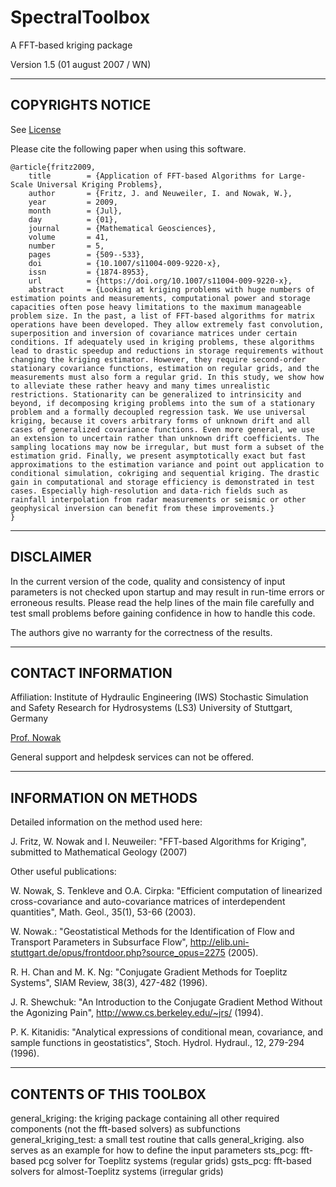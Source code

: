 
SpectralToolbox
==========================

A FFT-based kriging package

Version 1.5 (01 august 2007 / WN)

--------------------------
COPYRIGHTS NOTICE
--------------------------

See [License](https://github.com/LS3-university-of-stuttgart/SpectralToolbox/blob/main/LICENSE.md)

Please cite the following paper when using this software.

```biblatex
@article{fritz2009,
	title        = {Application of FFT-based Algorithms for Large-Scale Universal Kriging Problems},
	author       = {Fritz, J. and Neuweiler, I. and Nowak, W.},
	year         = 2009,
	month        = {Jul},
	day          = {01},
	journal      = {Mathematical Geosciences},
	volume       = 41,
	number       = 5,
	pages        = {509--533},
	doi          = {10.1007/s11004-009-9220-x},
	issn         = {1874-8953},
	url          = {https://doi.org/10.1007/s11004-009-9220-x},
	abstract     = {Looking at kriging problems with huge numbers of estimation points and measurements, computational power and storage capacities often pose heavy limitations to the maximum manageable problem size. In the past, a list of FFT-based algorithms for matrix operations have been developed. They allow extremely fast convolution, superposition and inversion of covariance matrices under certain conditions. If adequately used in kriging problems, these algorithms lead to drastic speedup and reductions in storage requirements without changing the kriging estimator. However, they require second-order stationary covariance functions, estimation on regular grids, and the measurements must also form a regular grid. In this study, we show how to alleviate these rather heavy and many times unrealistic restrictions. Stationarity can be generalized to intrinsicity and beyond, if decomposing kriging problems into the sum of a stationary problem and a formally decoupled regression task. We use universal kriging, because it covers arbitrary forms of unknown drift and all cases of generalized covariance functions. Even more general, we use an extension to uncertain rather than unknown drift coefficients. The sampling locations may now be irregular, but must form a subset of the estimation grid. Finally, we present asymptotically exact but fast approximations to the estimation variance and point out application to conditional simulation, cokriging and sequential kriging. The drastic gain in computational and storage efficiency is demonstrated in test cases. Especially high-resolution and data-rich fields such as rainfall interpolation from radar measurements or seismic or other geophysical inversion can benefit from these improvements.}
}
```

--------------------------
DISCLAIMER
--------------------------
In the current version of the code, quality and consistency of input
parameters is not checked upon startup and may result in run-time
errors or erroneous results. Please read the help lines of the main
file carefully and test small problems before gaining confidence in
how to handle this code.

The authors give no warranty for the correctness of the results.

--------------------------
CONTACT INFORMATION
--------------------------
Affiliation:
  Institute of Hydraulic Engineering (IWS)
  Stochastic Simulation and Safety Research for Hydrosystems (LS3)
  University of Stuttgart, Germany

[Prof. Nowak](https://www.iws.uni-stuttgart.de/institut/team/Nowak-00003/)

General support and helpdesk services can not be offered.

--------------------------
INFORMATION ON METHODS
--------------------------
Detailed information on the method used here:

J. Fritz, W. Nowak and I. Neuweiler: "FFT-based Algorithms for Kriging",
submitted to Mathematical Geology (2007)

Other useful publications:

W. Nowak, S. Tenkleve and O.A. Cirpka: "Efficient computation of linearized
cross-covariance and auto-covariance matrices of interdependent quantities",
Math. Geol., 35(1), 53-66 (2003).

W. Nowak.: "Geostatistical Methods for the Identification of Flow and Transport
Parameters in Subsurface Flow", http://elib.uni-stuttgart.de/opus/frontdoor.php?source_opus=2275
(2005).

R. H. Chan and M. K. Ng: "Conjugate Gradient Methods for Toeplitz Systems",
SIAM Review, 38(3), 427-482 (1996).

J. R. Shewchuk: "An Introduction to the Conjugate Gradient Method Without
the Agonizing Pain", http://www.cs.berkeley.edu/~jrs/ (1994).

P. K. Kitanidis: "Analytical expressions of conditional mean, covariance, and
sample functions in geostatistics", Stoch. Hydrol. Hydraul., 12, 279-294 (1996).

--------------------------
CONTENTS OF THIS TOOLBOX
--------------------------
general_kriging: 	the kriging package containing all other required
			components (not the fft-based solvers) as subfunctions
general_kriging_test:	a small test routine that calls general_kriging.
			also serves as an example for how to define the input parameters
sts_pcg:		fft-based pcg solver for Toeplitz systems (regular grids)
gsts_pcg:		fft-based solvers for almost-Toeplitz systems (irregular grids)
